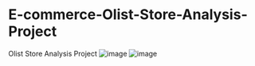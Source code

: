 # E-commerce-Olist-Store-Analysis-Project
Olist Store Analysis Project
![image](https://github.com/user-attachments/assets/62cfcbe0-7602-4aaa-9d79-3fa4bb797f17)
![image](https://github.com/user-attachments/assets/376171ea-d69d-451c-bb85-cac5d110d295)
